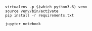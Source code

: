 

```
virtualenv -p $(which python3.6) venv
source venv/bin/activate
pip install -r requirements.txt
```


```
jupyter notebook
```

